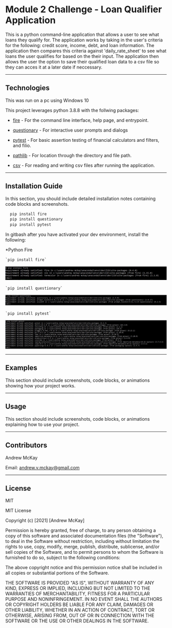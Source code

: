 # Module 2 Challenge - Loan Qualifier Application

This is a python command-line application that allows a user to see what loans they qualify for. The application works by taking in the user's criteria for the following: credit score, income, debt, and loan information. The application then compares this criteria against 'daily_rate_sheet' to see what loans the user qualifies for based on the their input. The application then allows the user the option to save their qualified loan data to a csv file so they can acces it at a later date if neccessary. 

---

## Technologies

This was run on a pc using Windows 10

This project leverages python 3.8.8 with the follwing packages:

* [fire](https://github.com/google/python-fire) - For the command line interface, help page, and entrypoint.

* [questionary](https://github.com/tmbo/questionary) - For interactive user prompts and dialogs

* [pytest](https://docs.pytest.org/en/stable/) - For basic assertion testing of financial calculators and filters, and filio.

* [pathlib](https://docs.python.org/3/library/pathlib.html) - For location through the directory and file path.

* [csv](https://docs.python.org/3/library/csv.html) - For reading and writing csv files after running the application.

---

## Installation Guide

In this section, you should include detailed installation notes containing code blocks and screenshots.

```python
  pip install fire
  pip install questionary
  pip install pytest
```
In gitbash after you have activated your dev environment, install the following:

*Python Fire

    `pip install fire`

![pip install fire](images/pip_install_fire.JPG)


    `pip install questionary`

![pip install questionary](images/pip_install_questionary.JPG)


    `pip install pytest`

![pip install pytest](images/pip_install_pytest.JPG)



---

## Examples

This section should include screenshots, code blocks, or animations showing how your project works.

---

## Usage

This section should include screenshots, code blocks, or animations explaining how to use your project.



---

## Contributors

Andrew McKay

Email: andrew.v.mckay@gmail.com

---

## License

MIT

MIT License

Copyright (c) [2021] [Andrew McKay]

Permission is hereby granted, free of charge, to any person obtaining a copy
of this software and associated documentation files (the "Software"), to deal
in the Software without restriction, including without limitation the rights
to use, copy, modify, merge, publish, distribute, sublicense, and/or sell
copies of the Software, and to permit persons to whom the Software is
furnished to do so, subject to the following conditions:

The above copyright notice and this permission notice shall be included in all
copies or substantial portions of the Software.

THE SOFTWARE IS PROVIDED "AS IS", WITHOUT WARRANTY OF ANY KIND, EXPRESS OR
IMPLIED, INCLUDING BUT NOT LIMITED TO THE WARRANTIES OF MERCHANTABILITY,
FITNESS FOR A PARTICULAR PURPOSE AND NONINFRINGEMENT. IN NO EVENT SHALL THE
AUTHORS OR COPYRIGHT HOLDERS BE LIABLE FOR ANY CLAIM, DAMAGES OR OTHER
LIABILITY, WHETHER IN AN ACTION OF CONTRACT, TORT OR OTHERWISE, ARISING FROM,
OUT OF OR IN CONNECTION WITH THE SOFTWARE OR THE USE OR OTHER DEALINGS IN THE
SOFTWARE.
